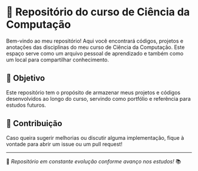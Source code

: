 # 🚀 Repositório do curso de Ciência da Computação

Bem-vindo ao meu repositório! Aqui você encontrará códigos, projetos e anotações das disciplinas do meu curso de Ciência da Computação. Este espaço serve como um arquivo pessoal de aprendizado e também como um local para compartilhar conhecimento.

## 🎯 Objetivo

Este repositório tem o propósito de armazenar meus projetos e códigos desenvolvidos ao longo do curso, servindo como portfólio e referência para estudos futuros.

## 🤝 Contribuição

Caso queira sugerir melhorias ou discutir alguma implementação, fique à vontade para abrir um issue ou um pull request!

---

📌 _Repositório em constante evolução conforme avanço nos estudos!_ 📚

